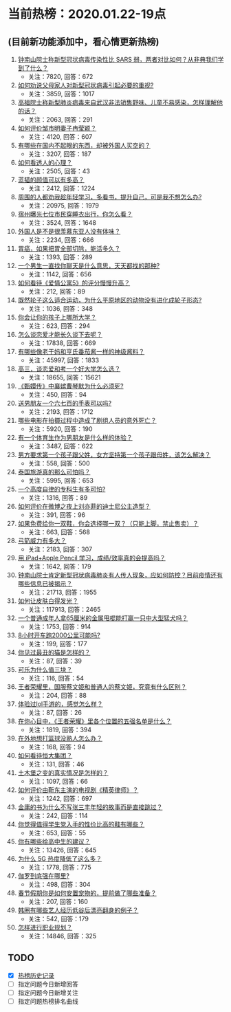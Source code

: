 # 当前热榜：2020.01.22-19点
## (目前新功能添加中，看心情更新热榜)
1. [钟南山院士称新型冠状病毒传染性比 SARS 弱，两者对比如何？从非典我们学到了什么？](https://www.zhihu.com/question/367305173)
    * 关注：7820, 回答：672
2. [如何劝说父母家人对新型冠状病毒引起必要的重视?](https://www.zhihu.com/question/367258958)
    * 关注：3859, 回答：1017
3. [高福院士称新型肺炎病毒来自武汉非法销售野味、儿童不易感染，怎样理解他的话？](https://www.zhihu.com/question/367421225)
    * 关注：2063, 回答：291
4. [如何评价邹市明妻子冉莹颖？](https://www.zhihu.com/question/32188191)
    * 关注：4120, 回答：607
5. [有哪些在国内不起眼的东西，却被外国人买空的？](https://www.zhihu.com/question/367189796)
    * 关注：3207, 回答：187
6. [如何看透人的心理？](https://www.zhihu.com/question/365128026)
    * 关注：2505, 回答：43
7. [蓝猫的颜值可以有多高？](https://www.zhihu.com/question/308567682)
    * 关注：2412, 回答：1224
8. [周围的人都劝我趁年轻学习，多看书，提升自己，可是我不想怎么办?](https://www.zhihu.com/question/354919014)
    * 关注：20975, 回答：1979
9. [宿州曝光七位市民穿睡衣出行，你怎么看？](https://www.zhihu.com/question/367256522)
    * 关注：3524, 回答：1648
10. [外国人是不是很羡慕东亚人没有体味？](https://www.zhihu.com/question/327285145)
    * 关注：2234, 回答：666
11. [胃癌，如果把胃全部切除，能活多久？](https://www.zhihu.com/question/295189574)
    * 关注：1393, 回答：289
12. [一个男生一直找你聊天是什么意思，天天都找的那种?](https://www.zhihu.com/question/356300812)
    * 关注：1142, 回答：656
13. [如何看待《爱情公寓5》的评分慢慢升高？](https://www.zhihu.com/question/366475281)
    * 关注：212, 回答：89
14. [既然轮子这么适合运动，为什么平原地区的动物没有进化成轮子形态?](https://www.zhihu.com/question/349778101)
    * 关注：1036, 回答：348
15. [你会让你的孩子上哪所大学？](https://www.zhihu.com/question/359087249)
    * 关注：623, 回答：294
16. [怎么谈恋爱才能长久谈下去呢？](https://www.zhihu.com/question/30616492)
    * 关注：17838, 回答：669
17. [有哪些像老干妈和亨氏番茄酱一样的神级酱料？](https://www.zhihu.com/question/25922782)
    * 关注：45997, 回答：1833
18. [高三，谈恋爱和考一个好大学怎么选？](https://www.zhihu.com/question/350792765)
    * 关注：18655, 回答：15621
19. [《甄嬛传》中襄嫔曹琴默为什么必须死?](https://www.zhihu.com/question/353389019)
    * 关注：450, 回答：94
20. [送男朋友一个六七百的手表可以吗?](https://www.zhihu.com/question/354069496)
    * 关注：2193, 回答：1712
21. [哪些电影在拍摄过程中造成了剧组人员的意外死亡？](https://www.zhihu.com/question/21023810)
    * 关注：5920, 回答：190
22. [有一个体育生作为男朋友是什么样的体验？](https://www.zhihu.com/question/30858225)
    * 关注：3487, 回答：622
23. [男方要求第一个孩子跟父姓，女方坚持第一个孩子跟母姓，该怎么解决？](https://www.zhihu.com/question/364770717)
    * 关注：558, 回答：500
24. [泰国旅游真的那么可怕吗？](https://www.zhihu.com/question/286060468)
    * 关注：5995, 回答：653
25. [一个高度自律的专科生有多可怕?](https://www.zhihu.com/question/359191179)
    * 关注：1316, 回答：89
26. [如何评价在微博之夜上刘亦菲的迪士尼公主造型？](https://www.zhihu.com/question/366289234)
    * 关注：391, 回答：96
27. [如果免费给你一双鞋，你会选择哪一双？（只能上脚，禁止售卖）？](https://www.zhihu.com/question/359535073)
    * 关注：663, 回答：568
28. [弓箭威力有多大？](https://www.zhihu.com/question/68515194)
    * 关注：2183, 回答：307
29. [用 iPad+Apple Pencil 学习，成绩/效率真的会提高吗？](https://www.zhihu.com/question/319011403)
    * 关注：1642, 回答：179
30. [钟南山院士肯定新型冠状病毒肺炎有人传人现象，应如何防控？目前疫情还有哪些信息已被揭示？](https://www.zhihu.com/question/367219889)
    * 关注：21713, 回答：1955
31. [如何让皮肤白得发光？](https://www.zhihu.com/question/40519288)
    * 关注：117913, 回答：2465
32. [一个普通成年人拿65厘米的金属甩棍能打赢一只中大型猛犬吗？](https://www.zhihu.com/question/352680894)
    * 关注：1753, 回答：914
33. [8小时开车跑2000公里可能吗?](https://www.zhihu.com/question/366289270)
    * 关注：199, 回答：177
34. [你见过最丑的猫是怎样的？](https://www.zhihu.com/question/366187250)
    * 关注：87, 回答：39
35. [可乐为什么值三块？](https://www.zhihu.com/question/48654656)
    * 关注：116, 回答：54
36. [王者荣耀里，国服蔡文姬和普通人的蔡文姬，究竟有什么区别？](https://www.zhihu.com/question/359350464)
    * 关注：204, 回答：88
37. [体验过lol手游的，感觉怎么样？](https://www.zhihu.com/question/362968241)
    * 关注：87, 回答：26
38. [在你心目中，《王者荣耀》里各个位置的五强名单是什么？](https://www.zhihu.com/question/334872843)
    * 关注：1819, 回答：394
39. [在外地想打篮球没熟人怎么办？](https://www.zhihu.com/question/366120948)
    * 关注：168, 回答：94
40. [如何看待恒大集团？](https://www.zhihu.com/question/360175356)
    * 关注：131, 回答：46
41. [土木堡之变的真实情况是怎样的？](https://www.zhihu.com/question/65932627)
    * 关注：1097, 回答：66
42. [如何评价由靳东主演的电视剧《精英律师》？](https://www.zhihu.com/question/361386059)
    * 关注：1242, 回答：697
43. [金庸的书为什么不写张三丰年轻的故事而是直接跳过？](https://www.zhihu.com/question/26516107)
    * 关注：242, 回答：114
44. [你觉得值得学生党入手的性价比高的鞋有哪些？](https://www.zhihu.com/question/264913854)
    * 关注：653, 回答：55
45. [你有哪些给高中生的建议？](https://www.zhihu.com/question/34684896)
    * 关注：13426, 回答：645
46. [为什么 5G 热度降低了这么多？](https://www.zhihu.com/question/359527733)
    * 关注：1778, 回答：775
47. [伽罗到底强在哪里?](https://www.zhihu.com/question/361769697)
    * 关注：498, 回答：304
48. [春节假期你是如何安置宠物的，提前做了哪些准备？](https://www.zhihu.com/question/365308001)
    * 关注：207, 回答：160
49. [韩圈有哪些艺人经历低谷后漂亮翻身的例子？](https://www.zhihu.com/question/346760856)
    * 关注：542, 回答：179
50. [怎样进行职业规划？](https://www.zhihu.com/question/19911890)
    * 关注：14846, 回答：325
## TODO
* [x] [热榜历史记录](hot_history/AllHot.md)
* [ ] 指定问题今日新增回答
* [ ] 指定问题今日新增关注
* [ ] 指定问题热榜排名曲线
